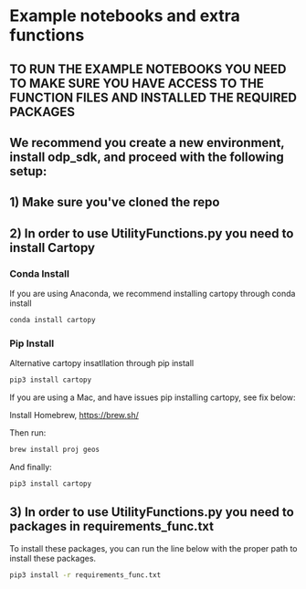 # Example notebooks and extra functions

## TO RUN THE EXAMPLE NOTEBOOKS YOU NEED TO MAKE SURE YOU HAVE ACCESS TO THE FUNCTION FILES AND INSTALLED THE REQUIRED PACKAGES
## We recommend you create a new environment, install odp_sdk, and proceed with the following setup:

## 1) Make sure you've cloned the repo

## 2) In order to use UtilityFunctions.py you need to install Cartopy

###  Conda Install
If you are using Anaconda, we recommend installing cartopy through conda install
```bash
conda install cartopy
```

###  Pip Install 
Alternative cartopy insatllation through pip install
```bash
pip3 install cartopy
```

If you are using a Mac, and have issues pip installing cartopy, see fix below:

Install Homebrew, https://brew.sh/

Then run: 

```bash
brew install proj geos
```
And finally:

```bash
pip3 install cartopy
```
## 3) In order to use UtilityFunctions.py you need to packages in requirements_func.txt

To install these packages, you can run the line below with the proper path to install these packages. 

```bash
pip3 install -r requirements_func.txt
```


